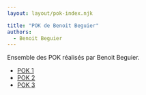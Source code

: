 ```yaml
---
layout: layout/pok-index.njk

title: "POK de Benoit Beguier"
authors:
  - Benoit Beguier
---
```


Ensemble des POK réalisés par Benoit Beguier.

* [POK 1](./temps-1)
* [POK 2](./temps-2)
* [POK 3](./temps-3)
